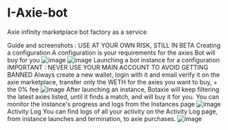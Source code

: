 # I-Axie-bot
Axie infinity marketplace bot factory as a service

Guide and screenshots : USE AT YOUR OWN RISK, STILL IN BETA
Creating a configuration
A configuration is your requirements for the axies Bot will buy for you
![image](https://user-images.githubusercontent.com/105921881/169519966-5ed5e0c7-e368-4d4d-b8e0-d12caf0c3ead.png)
![image](https://user-images.githubusercontent.com/105921881/169520039-1c9b847c-0622-41f4-bd75-eece667cd14a.png)
Launching a bot instance for a configuration
IMPORTANT : NEVER USE YOUR MAIN ACCOUNT TO AVOID GETTING BANNED
Always create a new wallet, login with it and email verify it on the axie marketplace, transfer only the WETH for the axies you want to buy, + the 0% fee
![image](https://user-images.githubusercontent.com/105921881/169520119-26a85bf3-b199-4e98-aaca-be2fb3f3ef6c.png)
After launching an instance, Botaxie will keep filtering the latest axies listed, until it finds a match, and will buy it for you.
You can monitor the instance's progress and logs from the Instances page
![image](https://user-images.githubusercontent.com/105921881/169520173-234c484c-217c-4eef-aee6-ce743f2ad99f.png)
Activity Log
You can find logs of all your activity on the Activity Log page, from instance launches and termination, to axie purchases.
![image](https://user-images.githubusercontent.com/105921881/169520228-7d663ff4-8153-42f6-8e76-2f51829a2363.png)

